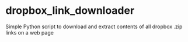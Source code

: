 # dropbox_link_downloader
Simple Python script to download and extract contents of all dropbox .zip links on a web page

